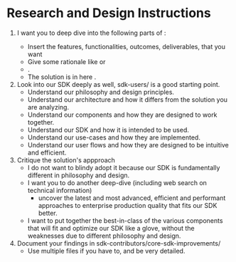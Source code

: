# Research and Design Instructions
1. I want you to deep dive into the following parts of <solution>:
   - Insert the features, functionalities, outcomes, deliverables, that you want
   - Give some rationale like <there must be a reason why they are not doing this> or
   - <we must be missing most of the nuanced features that makes them a production quality solution>.
   - The solution is in here <local repository path>.
2. Look into our SDK deeply as well, sdk-users/ is a good starting point.
   - Understand our philosophy and design principles.
   - Understand our architecture and how it differs from the solution you are analyzing.
   - Understand our components and how they are designed to work together.
   - Understand our SDK and how it is intended to be used.
   - Understand our use-cases and how they are implemented.
   - Understand our user flows and how they are designed to be intuitive and efficient.
3. Critique the solution's appproach
   - I do not want to blindy adopt it because our SDK is fundamentally different in philosophy and design.
   - I want you to do another deep-dive (including web search on technical information)
     - uncover the latest and most advanced, efficient and performant approaches to enterprise production quality that fits our SDK better.
   - I want to put together the best-in-class of the various components that will fit and optimize our SDK like a glove, without the weaknesses due to different philosophy and design.
4. Document your findings in sdk-contributors/core-sdk-improvements/
   - Use multiple files if you have to, and be very detailed.
